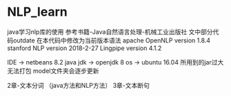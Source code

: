# NLP_learn
java学习nlp库的使用
参考书籍-Java自然语言处理-机械工业出版社
文中部分代码outdate 在本代码中修改为当前版本语法
apache OpenNLP version 1.8.4
stanford NLP version 2018-2-27
Lingpipe version 4.1.2

IDE -> netbeans 8.2
java jdk -> openjdk 8
os -> ubuntu 16.04
所用到的jar过大无法打包
model文件夹会逐步更新


2章-文本分词 （java方法和NLP方法）
3章-文本断句
